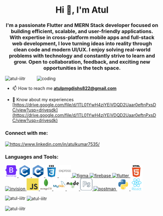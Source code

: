 <h1 align="center">Hi 👋, I'm Atul</h1>
<h3 align="center">I'm a passionate Flutter and MERN Stack developer focused on building efficient, scalable, and user-friendly applications. With expertise in cross-platform mobile apps and full-stack web development, I love turning ideas into reality through clean code and modern UI/UX. I enjoy solving real-world problems with technology and constantly strive to learn and grow. Open to collaboration, feedback, and exciting new opportunities in the tech space.</h3>

<img align="right" alt="coding" width="400" src="https://www.bing.com/images/search?view=detailV2&ccid=0H3RvmsX&id=08D86BC0070150203623E0D170FFA193FFC7882F&thid=OIP.0H3RvmsX7ruagGeykIT-cwHaHa&mediaurl=https%3A%2F%2Fi.gifer.com%2F78KF.gif&exph=500&expw=500&q=animated+image+for+coding&simid=608003671852209489&FORM=IRPRST&ck=EB01ED8B58FDF15A87E24F5F66E18C3E&selectedIndex=41&itb=0&cw=683&ch=632&ajaxhist=0&ajaxserp=0">

<p align="left"> <img src="https://komarev.com/ghpvc/?username=atul-iiitr&label=Profile%20views&color=0e75b6&style=flat" alt="atul-iiitr" /> </p>

- 📫 How to reach me **atulpmgdishs822@gmail.com**

- 📄 Know about my experiences [https://drive.google.com/file/d/1TL01YwH4ziYEiVDQD2Uaar0eftnPxsDC/view?usp=drivesdk](https://drive.google.com/file/d/1TL01YwH4ziYEiVDQD2Uaar0eftnPxsDC/view?usp=drivesdk)

<h3 align="left">Connect with me:</h3>
<p align="left">
<a href="https://linkedin.com/in/https://www.linkedin.com/in/atulkumar7535/" target="blank"><img align="center" src="https://raw.githubusercontent.com/rahuldkjain/github-profile-readme-generator/master/src/images/icons/Social/linked-in-alt.svg" alt="https://www.linkedin.com/in/atulkumar7535/" height="30" width="40" /></a>
</p>

<h3 align="left">Languages and Tools:</h3>
<p align="left"> <a href="https://getbootstrap.com" target="_blank" rel="noreferrer"> <img src="https://raw.githubusercontent.com/devicons/devicon/master/icons/bootstrap/bootstrap-plain-wordmark.svg" alt="bootstrap" width="40" height="40"/> </a> <a href="https://www.cprogramming.com/" target="_blank" rel="noreferrer"> <img src="https://raw.githubusercontent.com/devicons/devicon/master/icons/c/c-original.svg" alt="c" width="40" height="40"/> </a> <a href="https://www.w3schools.com/cpp/" target="_blank" rel="noreferrer"> <img src="https://raw.githubusercontent.com/devicons/devicon/master/icons/cplusplus/cplusplus-original.svg" alt="cplusplus" width="40" height="40"/> </a> <a href="https://www.w3schools.com/css/" target="_blank" rel="noreferrer"> <img src="https://raw.githubusercontent.com/devicons/devicon/master/icons/css3/css3-original-wordmark.svg" alt="css3" width="40" height="40"/> </a> <a href="https://expressjs.com" target="_blank" rel="noreferrer"> <img src="https://raw.githubusercontent.com/devicons/devicon/master/icons/express/express-original-wordmark.svg" alt="express" width="40" height="40"/> </a> <a href="https://www.figma.com/" target="_blank" rel="noreferrer"> <img src="https://www.vectorlogo.zone/logos/figma/figma-icon.svg" alt="figma" width="40" height="40"/> </a> <a href="https://firebase.google.com/" target="_blank" rel="noreferrer"> <img src="https://www.vectorlogo.zone/logos/firebase/firebase-icon.svg" alt="firebase" width="40" height="40"/> </a> <a href="https://flutter.dev" target="_blank" rel="noreferrer"> <img src="https://www.vectorlogo.zone/logos/flutterio/flutterio-icon.svg" alt="flutter" width="40" height="40"/> </a> <a href="https://www.w3.org/html/" target="_blank" rel="noreferrer"> <img src="https://raw.githubusercontent.com/devicons/devicon/master/icons/html5/html5-original-wordmark.svg" alt="html5" width="40" height="40"/> </a> <a href="https://www.invisionapp.com/" target="_blank" rel="noreferrer"> <img src="https://www.vectorlogo.zone/logos/invisionapp/invisionapp-icon.svg" alt="invision" width="40" height="40"/> </a> <a href="https://developer.mozilla.org/en-US/docs/Web/JavaScript" target="_blank" rel="noreferrer"> <img src="https://raw.githubusercontent.com/devicons/devicon/master/icons/javascript/javascript-original.svg" alt="javascript" width="40" height="40"/> </a> <a href="https://www.mongodb.com/" target="_blank" rel="noreferrer"> <img src="https://raw.githubusercontent.com/devicons/devicon/master/icons/mongodb/mongodb-original-wordmark.svg" alt="mongodb" width="40" height="40"/> </a> <a href="https://www.mysql.com/" target="_blank" rel="noreferrer"> <img src="https://raw.githubusercontent.com/devicons/devicon/master/icons/mysql/mysql-original-wordmark.svg" alt="mysql" width="40" height="40"/> </a> <a href="https://nodejs.org" target="_blank" rel="noreferrer"> <img src="https://raw.githubusercontent.com/devicons/devicon/master/icons/nodejs/nodejs-original-wordmark.svg" alt="nodejs" width="40" height="40"/> </a> <a href="https://www.photoshop.com/en" target="_blank" rel="noreferrer"> <img src="https://raw.githubusercontent.com/devicons/devicon/master/icons/photoshop/photoshop-line.svg" alt="photoshop" width="40" height="40"/> </a> <a href="https://postman.com" target="_blank" rel="noreferrer"> <img src="https://www.vectorlogo.zone/logos/getpostman/getpostman-icon.svg" alt="postman" width="40" height="40"/> </a> <a href="https://www.python.org" target="_blank" rel="noreferrer"> <img src="https://raw.githubusercontent.com/devicons/devicon/master/icons/python/python-original.svg" alt="python" width="40" height="40"/> </a> <a href="https://reactjs.org/" target="_blank" rel="noreferrer"> <img src="https://raw.githubusercontent.com/devicons/devicon/master/icons/react/react-original-wordmark.svg" alt="react" width="40" height="40"/> </a> </p>

<p><img align="left" src="https://github-readme-stats.vercel.app/api/top-langs?username=atul-iiitr&show_icons=true&locale=en&layout=compact" alt="atul-iiitr" /></p>

<p>&nbsp;<img align="center" src="https://github-readme-stats.vercel.app/api?username=atul-iiitr&show_icons=true&locale=en" alt="atul-iiitr" /></p>

<p><img align="center" src="https://github-readme-streak-stats.herokuapp.com/?user=atul-iiitr&" alt="atul-iiitr" /></p>
